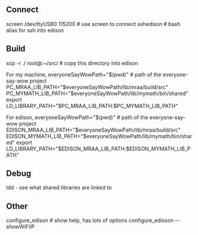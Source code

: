 ## Connect

screen /dev/ttyUSB0 115200 # use screen to connect
sshedison # bash alias for ssh into edison

## Build

scp -r ./ root@<IP>:~/src/ # copy this directory into edison

For my machine,
everyoneSayWowPath="$(pwd)" # path of the everyone-say-wow project
PC_MRAA_LIB_PATH="$everyoneSayWowPath/lib/mraa/build/src"
PC_MYMATH_LIB_PATH="$everyoneSayWowPath/lib/mymath/bin/shared"
export LD_LIBRARY_PATH="$PC_MRAA_LIB_PATH:$PC_MYMATH_LIB_PATH"

For edison,
everyoneSayWowPath="$(pwd)" # path of the everyone-say-wow project
EDISON_MRAA_LIB_PATH="$everyoneSayWowPath/lib/mraa/build/src"
EDISON_MYMATH_LIB_PATH="$everyoneSayWowPath/lib/mymath/bin/shared"
export LD_LIBRARY_PATH="$EDISON_MRAA_LIB_PATH:$EDISON_MYMATH_LIB_PATH"

## Debug

ldd <executable> - see what shared libraries are linked to <executable>


## Other
configure_edison # show help, has lots of options
configure_edisson --showWiFiIP

